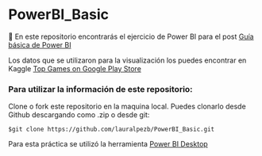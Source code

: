 # PowerBI_Basic
📑 En este repositorio encontrarás el ejercicio de Power BI para el post <a href="https://lauralpezb.medium.com/gu%C3%ADa-b%C3%A1sica-de-power-bi-e28bdcf342b4"> Guía básica de Power BI </a>  

Los datos que se utilizaron para la visualización los puedes encontrar en Kaggle <a href="https://www.kaggle.com/dhruvildave/top-play-store-games"> Top Games on Google Play Store </a> 

### Para utilizar la información de este repositorio:

Clone o fork este repositorio en la maquina local. 
Puedes clonarlo desde Github descargando como .zip o desde git:

```
$git clone https://github.com/lauralpezb/PowerBI_Basic.git
```

Para esta práctica se utilizó la herramienta [Power BI Desktop](https://powerbi.microsoft.com/es-es/desktop/)
